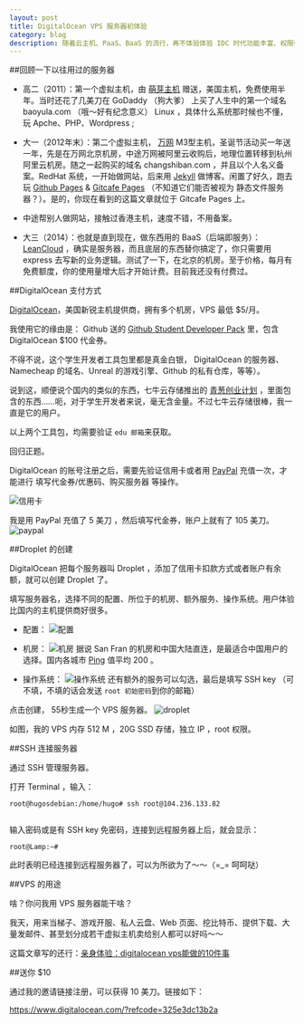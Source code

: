 ```yaml
---
layout: post
title: DigitalOcean VPS 服务器初体验
category: blog
description: 随着云主机、PaaS、BaaS 的流行，再不体验体验 IDC 时代功能丰富、权限强大的 VPS ，恐怕就再也找不回那个曾经让我着迷不已并乐在其中的感觉了。
---
```


##回顾一下以往用过的服务器

+ 高二（2011）：第一个虚拟主机，由 [萌芽主机][1] 赠送，美国主机，免费使用半年。当时还花了几美刀在 GoDaddy （狗大爹） 上买了人生中的第一个域名 baoyula.com （哦～好有纪念意义） Linux ，具体什么系统那时候也不懂，玩 Apche、PHP、Wordpress ;

+ 大一（2012年末）：第二个虚拟主机， [万网][2] M3型主机，圣诞节活动买一年送一年，先是在万网北京机房，中途万网被阿里云收购后，地理位置转移到杭州阿里云机房。随之一起购买的域名 changshiban.com ，并且以个人名义备案。RedHat 系统，一开始做网站，后来用  [Jekyll][3] 做博客。闲置了好久，跑去玩 [Github Pages][4] & [Gitcafe Pages][5] （不知道它们能否被视为 静态文件服务器？）。是的，你现在看到的这篇文章就位于 Gitcafe Pages 上。

+ 中途帮别人做网站，接触过香港主机，速度不错，不用备案。

+ 大三（2014）：也就是直到现在，做东西用的 BaaS（后端即服务）： [LeanCloud][6] ，确实是服务器，而且底层的东西替你搞定了，你只需要用 express 去写新的业务逻辑。测试了一下，在北京的机房。至于价格，每月有免费额度，你的使用量增大后才开始计费。目前我还没有付费过。


##DigitalOcean 支付方式

[DigitalOcean][7]，美国新锐主机提供商，拥有多个机房，VPS 最低 $5/月。

我使用它的缘由是： Github 送的 [Github Student Developer Pack][8] 里，包含 DigitalOcean $100 代金券。

不得不说，这个学生开发者工具包里都是真金白银， DigitalOcean 的服务器、Namecheap 的域名、Unreal 的游戏引擎、Github 的私有仓库，等等）。

说到这，顺便说个国内的类似的东西，七牛云存储推出的 [青葱创业计划][9] ，里面包含的东西……呃，对于学生开发者来说，毫无含金量。不过七牛云存储很棒，我一直是它的用户。

以上两个工具包，均需要验证 `edu 邮箱`来获取。

回归正题。

DigitalOcean 的账号注册之后，需要先验证信用卡或者用 [PayPal][10] 充值一次，才能进行 填写代金券/优惠码、购买服务器 等操作。

![信用卡](http://changshiban.qiniudn.com/post/credit.png)

我是用 PayPal 充值了 5 美刀 ，然后填写代金券，账户上就有了 105 美刀。
![paypal](http://changshiban.qiniudn.com/post/paypal.png)

##Droplet 的创建

DigitalOcean 把每个服务器叫 Droplet ，添加了信用卡扣款方式或者账户有余额，就可以创建 Droplet 了。

填写服务器名，选择不同的配置、所位于的机房、额外服务、操作系统。用户体验比国内的主机提供商好很多。

+ 配置：
![配置](http://changshiban.qiniudn.com/post/size.png)

+ 机房：
![机房](http://changshiban.qiniudn.com/post/region.png)
据说 San Fran 的机房和中国大陆直连，是最适合中国用户的选择。国内各城市 [Ping][11] 值平均 200 。

+ 操作系统：
![操作系统](http://changshiban.qiniudn.com/post/image.png)
还有额外的服务可以勾选，最后是填写 SSH key （可不填，不填的话会发送 `root 初始密码`到你的邮箱）

点击创建， 55秒生成一个 VPS 服务器。
![droplet](http://changshiban.qiniudn.com/post/droplet.png)

如图，我的 VPS 内存 512 M ，20G SSD 存储，独立 IP ，root 权限。

##SSH 连接服务器

通过 SSH 管理服务器。

打开 Terminal ，输入：

```
root@hugosdebian:/home/hugo# ssh root@104.236.133.82
	
```

输入密码或是有 SSH key 免密码，连接到远程服务器上后，就会显示：
```
root@Lamp:~# 
```
此时表明已经连接到远程服务器了，可以为所欲为了～～（=_= 呵呵哒）


##VPS 的用途

啥？你问我用 VPS 服务器能干啥？

我天，用来当梯子、游戏开服、私人云盘、Web 页面、挖比特币、提供下载、大量发邮件、甚至划分成若干虚拟主机卖给别人都可以好吗～～

这篇文章写的还行：[亲身体验：digitalocean vps能做的10件事][12]


##送你 $10

通过我的邀请链接注册，可以获得 10 美刀。链接如下：

https://www.digitalocean.com/?refcode=325e3dc13b2a


[1]:   http://www.budidc.com      " 萌芽主机"
[2]:   http://www.net.cn          "万网"
[3]:   http://jekyllrb.com/        "Jekyll"
[4]:   https://pages.github.com/        " Github Pages"
[5]:   https://gitcafe.com/GitCafe/Help/wiki/Pages-%E7%9B%B8%E5%85%B3%E5%B8%AE%E5%8A%A9#wiki      " Gitcafe Pages"
[6]:   https://leancloud.cn/              "LeanCloud"
[7]:   https://www.digitalocean.com/?refcode=325e3dc13b2a "DigitalOcean"
[8]:   https://education.github.com/pack  "官网页面"
[9]:   http://qingcong.qiniu.io/pack      "官网页面" 
[10]:  https://www.paypal.com             "paypal" 
[11]:  http://ping.chinaz.com/            "Ping 检测"
[12]:  http://since1989.org/digitalocean/vps-vpn-shadowsocks.html  "亲身体验：digitalocean vps能做的10件事"

